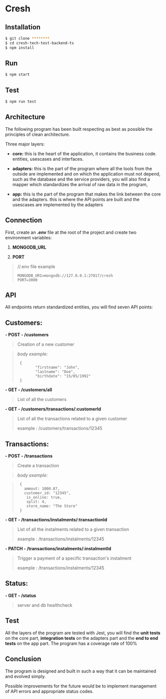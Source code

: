 # Cresh

## Installation

```bash
$ git clone ********
$ cd cresh-tech-test-backend-ts
$ npm install
```
 ## Run 
```bash
$ npm start
```

 ## Test

```bash
$ npm run test
```

## Architecture

The following program has been built respecting as best as possible the principles of clean architecture.

Three major layers:

- **core:** this is the heart of the application, it contains the business code. entities, usescases and interfaces.

- **adapters:** this is the part of the program where all the tools from the outside are implemented and on which the application must not depend, such as the database and the service providers, you will also find a mapper which standardizes the arrival of raw data in the program, 

- **app:** this is the part of the program that makes the link between the core and the adapters. this is where the API points are built and the usescases are implemented by the adapters

## Connection

First, create an **.env** file at the root of the project and create two environment variables:

 1. **MONGODB_URL**
    
 2. **PORT**

  


 

>    //.env file example
>    
>     MONGODB_URI=mongodb://127.0.0.1:27017/cresh
>     PORT=3000

    
    

## API
  
All endpoints return standardized entities,  you will find seven API points:

## **Customers:**

 **- POST - /customers**
 

>   Creation of a new customer

>    *body example:*
>    
>      {
>             "firstname": "John",
>             "lastname": "Doe",
>             "birthdate": "15/05/1992"
>      }

 

**- GET - /customers/all**


> List of all the customers

 **- GET - /customers/transactions/:customerId**
 

>    List of all the transactions related to a given customer
>    
>    example :   /customers/transactions/12345

## **Transactions:**

 **- POST - /transactions**

 

> Create a transaction


>*body example:*


>      { 
>        ammout: 1000.87, 
>        customer_id: "12345", 
>         is_online: true,
>         split: 4,
>         store_name: "The Store"
>      }

 **- GET - /transactions/instalments/:transactionId**

>    List of all the instalments related to a given transaction
>    
>    example : /transactions/instalments/12345

 **- PATCH - /transactions/instalments/:instalmentId**
 

>    Trigger a payment of a specific transaction's instalment
>    
>    example : /transactions/instalments/12345

## **Status:**

**- GET - /status**

> server and db healthcheck 

  

## Test
  
All the layers of the program are tested with Jest, you will find the **unit tests** on the core part, **integration tests** on the adapters part and the **end to end tests** on the app part.  The program has a coverage rate of 100%


## Conclusion

The program is designed and built in such a way that it can be maintained and evolved simply.

Possible improvements for the future would be to implement management of API errors and appropriate status codes.
